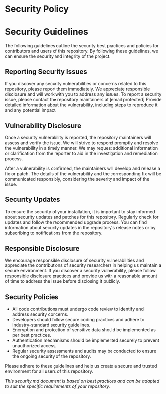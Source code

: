 # Security Policy

# Security Guidelines

The following guidelines outline the security best practices and policies for contributors and users of this repository. By following these guidelines, we can ensure the security and integrity of the project.

## Reporting Security Issues

If you discover any security vulnerabilities or concerns related to this repository, please report them immediately. We appreciate responsible disclosure and will work with you to address any issues. To report a security issue, please contact the repository maintainers at [email protected] Provide detailed information about the vulnerability, including steps to reproduce it and any potential impact.

## Vulnerability Disclosure

Once a security vulnerability is reported, the repository maintainers will assess and verify the issue. We will strive to respond promptly and resolve the vulnerability in a timely manner. We may request additional information or clarification from the reporter to aid in the investigation and remediation process.

After a vulnerability is confirmed, the maintainers will develop and release a fix or patch. The details of the vulnerability and the corresponding fix will be communicated responsibly, considering the severity and impact of the issue.

## Security Updates

To ensure the security of your installation, it is important to stay informed about security updates and patches for this repository. Regularly check for updates and follow the recommended upgrade process. You can find information about security updates in the repository's release notes or by subscribing to notifications from the repository.

## Responsible Disclosure

We encourage responsible disclosure of security vulnerabilities and appreciate the contributions of security researchers in helping us maintain a secure environment. If you discover a security vulnerability, please follow responsible disclosure practices and provide us with a reasonable amount of time to address the issue before disclosing it publicly.

## Security Policies

- All code contributions must undergo code review to identify and address security concerns.
- Developers should follow secure coding practices and adhere to industry-standard security guidelines.
- Encryption and protection of sensitive data should be implemented as per best practices.
- Authentication mechanisms should be implemented securely to prevent unauthorized access.
- Regular security assessments and audits may be conducted to ensure the ongoing security of the repository.

Please adhere to these guidelines and help us create a secure and trusted environment for all users of this repository.

_This security.md document is based on best practices and can be adapted to suit the specific requirements of your repository._
